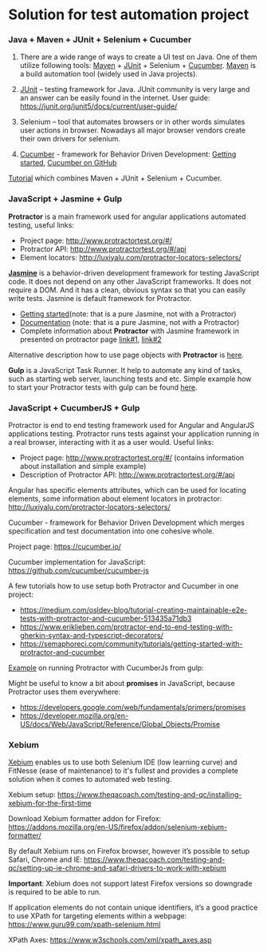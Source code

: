 # Solution for test automation project

### Java + Maven + JUnit + Selenium + Cucumber

1. There are a wide range of ways to create a UI test on Java. One of them utilize following tools: [Maven](https://maven.apache.org/ ) + [JUnit](https://junit.org/junit5/) + Selenium + [Cucumber](https://cucumber.io/).
[Maven](https://maven.apache.org/ ) is a build automation tool (widely used in Java projects).


2. [JUnit](https://junit.org/junit5/) – testing framework for Java. JUnit community is very large and an answer can be easily found in the internet.
User guide: https://junit.org/junit5/docs/current/user-guide/

3. Selenium – tool that automates browsers or in other words simulates user actions in browser. Nowadays all major browser vendors create their own drivers for selenium.

4. [Cucumber](https://cucumber.io/) - framework for Behavior Driven Development: [Getting started](https://cucumber.io/docs/reference/jvm#java),
[Cucumber on GitHub](https://github.com/cucumber/cucumber-jvm)

[Tutorial](http://toolsqa.com/cucumber/cucumber-tutorial/) which combines Maven + JUnit + Selenium + Cucumber.



### JavaScript + Jasmine + Gulp

**Protractor** is a main framework used for angular applications automated testing, useful links:

* Project page: http://www.protractortest.org/#/
* Protractor API: http://www.protractortest.org/#/api
* Element locators: http://luxiyalu.com/protractor-locators-selectors/

[**Jasmine**](https://jasmine.github.io/) is a behavior-driven development framework for testing JavaScript code. It does not depend on any other JavaScript frameworks. It does not require a DOM. And it has a clean, obvious syntax so that you can easily write tests. Jasmine is default framework for Protractor.

* [Getting started](https://jasmine.github.io/setup/nodejs.html)(note: that is a pure Jasmine, not with a Protractor)
* [Documentation](https://jasmine.github.io/pages/docs_home.html) (note: that is a pure Jasmine, not with a Protractor)
* Complete information about **Protractor** with Jasmine framework in presented on protractor page [link#1](https://www.protractortest.org/#/tutorial), [link#2](https://www.protractortest.org/#/toc)

Alternative description how to use page objects with **Protractor** is [here](https://moduscreate.com/blog/protractor-and-page-objects/).

**Gulp** is a JavaScript Task Runner. It help to automate any kind of tasks, such as starting web server, launching tests and etc. Simple example how to start your Protractor tests with gulp can be found [here](https://github.com/mllrsohn/gulp-protractor).


### JavaScript + CucumberJS + Gulp


Protractor is end to end testing framework used for Angular and AngularJS applications testing. Protractor runs tests against your application running in a real browser, interacting with it as a user would.
Useful links:

* Project page: http://www.protractortest.org/#/ (contains information about installation and simple example)
* Description of Protractor API: http://www.protractortest.org/#/api

Angular has specific elements attributes, which can be used for locating elements, some information about element locators in protractor: http://luxiyalu.com/protractor-locators-selectors/

Cucumber - framework for Behavior Driven Development which merges specification and test documentation into one cohesive whole.

Project page: https://cucumber.io/

Cucumber implementation for JavaScript: https://github.com/cucumber/cucumber-js

A few tutorials how to use setup both Protractor and Cucumber in one project:
* https://medium.com/osldev-blog/tutorial-creating-maintainable-e2e-tests-with-protractor-and-cucumber-513435a71db3
* https://www.eriklieben.com/protractor-end-to-end-testing-with-gherkin-syntax-and-typescript-decorators/
* https://semaphoreci.com/community/tutorials/getting-started-with-protractor-and-cucumber

[Example](https://codoid.com/protractor-cucumberjs-and-gulp-example/) on running Protractor with CucumberJs from gulp:



Might be useful to know a bit about **promises** in JavaScript, because Protractor uses them everywhere:
* https://developers.google.com/web/fundamentals/primers/promises
* https://developer.mozilla.org/en-US/docs/Web/JavaScript/Reference/Global_Objects/Promise


### Xebium

[Xebium](http://xebia.github.io/Xebium/) enables us to use both Selenium IDE (low learning curve) and FitNesse (ease of maintenance) to it's fullest and provides a complete solution when it comes to automated web testing.


Xebium setup: https://www.theqacoach.com/testing-and-qc/installing-xebium-for-the-first-time

Download Xebium formatter addon for Firefox: https://addons.mozilla.org/en-US/firefox/addon/selenium-xebium-formatter/

By default Xebium runs on Firefox browser, however it’s possible to setup Safari, Chrome and IE: https://www.theqacoach.com/testing-and-qc/setting-up-ie-chrome-and-safari-drivers-to-work-with-xebium

**Important**: Xebium does not support latest Firefox versions so downgrade is required to be able to run.

If application elements do not contain unique identifiers, it’s a good practice to use XPath for targeting elements within a webpage: https://www.guru99.com/xpath-selenium.html

XPath Axes: https://www.w3schools.com/xml/xpath_axes.asp


